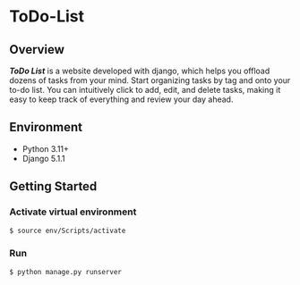 # ToDo-List

## Overview
***ToDo List*** is a website developed with django, which helps you offload dozens of tasks from your mind. Start organizing tasks by tag and onto your to-do list. You can intuitively click to add, edit, and delete tasks, making it easy to keep track of everything and review your day ahead.


## Environment
- Python 3.11+
- Django 5.1.1

## Getting Started

### Activate virtual environment
```bash
$ source env/Scripts/activate
```

### Run 
```bash
$ python manage.py runserver
```
